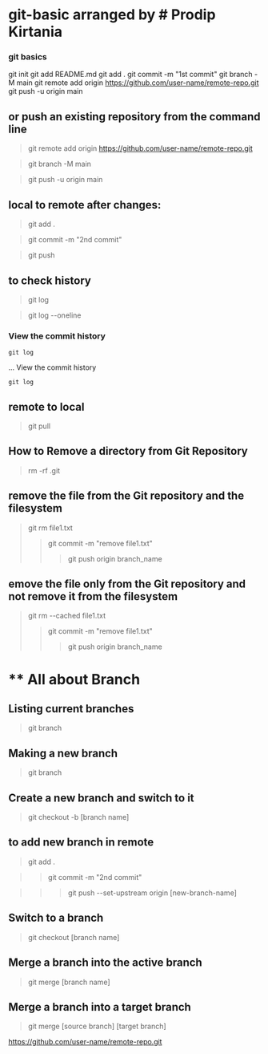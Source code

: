 # git-basic arranged by # Prodip Kirtania

### git basics

 git init
 git add README.md
 git add .
 git commit -m "1st commit"
 git branch -M main
 git remote add origin https://github.com/user-name/remote-repo.git
 git push -u origin main


or push an existing repository from the command line
------------------------------------------------------
> git remote add origin https://github.com/user-name/remote-repo.git

> git branch -M main

> git push -u origin main


local to remote after changes:
-----------------
> git add .

> git commit -m "2nd commit"

> git push

to check history
-------------
> git log

> git log --oneline

### View the commit history

    git log

... View the commit history

    git log


remote to local
--------------------------
> git pull

How to Remove a directory from Git Repository
---------------------------------------------
>  rm -rf .git

remove the file from the Git repository and the filesystem
-----------------------------------------------------
> git rm file1.txt
>> git commit -m "remove file1.txt"
>>> git push origin branch_name

emove the file only from the Git repository and not remove it from the filesystem
-----------------------------------------------------
> git rm --cached file1.txt
>> git commit -m "remove file1.txt"
>>> git push origin branch_name


** All about Branch
=================================================

Listing current branches
-----------------------------
> git branch

Making a new branch
-----------------------------
> git branch <branch-name>

Create a new branch and switch to it
--------------------------------------
> git checkout -b [branch name]

to add new branch in remote
-------------------------------------
> git add .

>> git commit -m "2nd commit"

>>> git push --set-upstream origin [new-branch-name]

Switch to a branch
--------------------------
> git checkout [branch name]

Merge a branch into the active branch
------------------------------------
> git merge [branch name]

Merge a branch into a target branch
-----------------------------------
> git merge [source branch] [target branch]

https://github.com/user-name/remote-repo.git